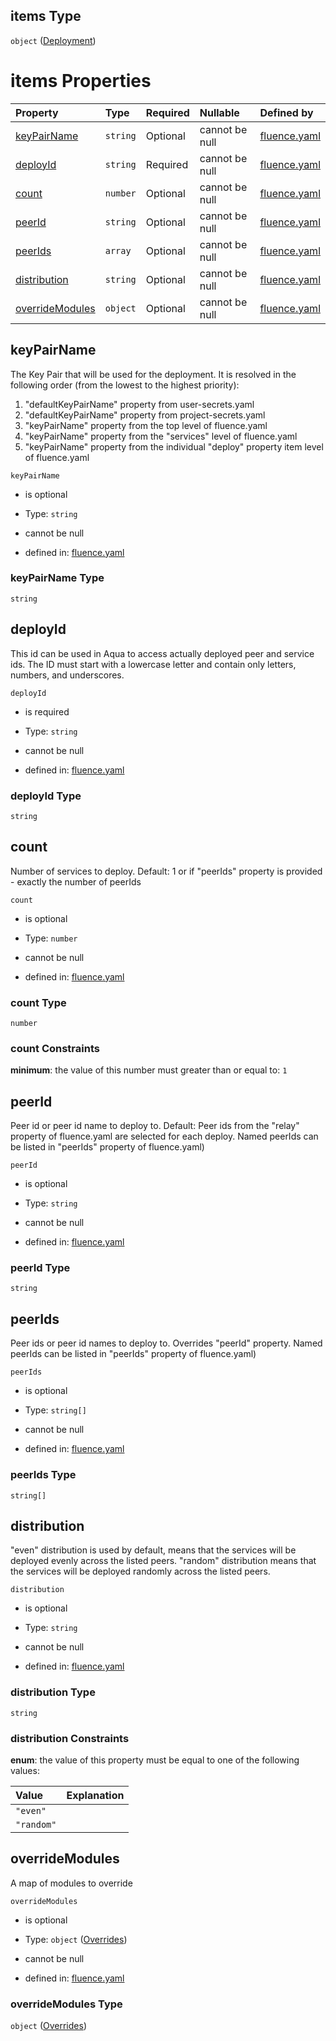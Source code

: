 ## items Type

`object` ([Deployment](fluence-properties-services-deployment-id-map-properties-deployment-list-deployment.md))

# items Properties

| Property                            | Type     | Required | Nullable       | Defined by                                                                                                                                                                                                                                                          |
| :---------------------------------- | :------- | :------- | :------------- | :------------------------------------------------------------------------------------------------------------------------------------------------------------------------------------------------------------------------------------------------------------------ |
| [keyPairName](#keypairname)         | `string` | Optional | cannot be null | [fluence.yaml](fluence-properties-services-deployment-id-map-properties-deployment-list-deployment-properties-keypairname.md "https://fluence.dev/schemas/fluence.yaml#/properties/services/additionalProperties/properties/deploy/items/properties/keyPairName")   |
| [deployId](#deployid)               | `string` | Required | cannot be null | [fluence.yaml](fluence-properties-services-deployment-id-map-properties-deployment-list-deployment-properties-deployid.md "https://fluence.dev/schemas/fluence.yaml#/properties/services/additionalProperties/properties/deploy/items/properties/deployId")         |
| [count](#count)                     | `number` | Optional | cannot be null | [fluence.yaml](fluence-properties-services-deployment-id-map-properties-deployment-list-deployment-properties-count.md "https://fluence.dev/schemas/fluence.yaml#/properties/services/additionalProperties/properties/deploy/items/properties/count")               |
| [peerId](#peerid)                   | `string` | Optional | cannot be null | [fluence.yaml](fluence-properties-services-deployment-id-map-properties-deployment-list-deployment-properties-peerid.md "https://fluence.dev/schemas/fluence.yaml#/properties/services/additionalProperties/properties/deploy/items/properties/peerId")             |
| [peerIds](#peerids)                 | `array`  | Optional | cannot be null | [fluence.yaml](fluence-properties-services-deployment-id-map-properties-deployment-list-deployment-properties-peer-ids.md "https://fluence.dev/schemas/fluence.yaml#/properties/services/additionalProperties/properties/deploy/items/properties/peerIds")          |
| [distribution](#distribution)       | `string` | Optional | cannot be null | [fluence.yaml](fluence-properties-services-deployment-id-map-properties-deployment-list-deployment-properties-distribution.md "https://fluence.dev/schemas/fluence.yaml#/properties/services/additionalProperties/properties/deploy/items/properties/distribution") |
| [overrideModules](#overridemodules) | `object` | Optional | cannot be null | [fluence.yaml](fluence-properties-services-deployment-id-map-properties-deployment-list-deployment-properties-overrides.md "https://fluence.dev/schemas/fluence.yaml#/properties/services/additionalProperties/properties/deploy/items/properties/overrideModules") |

## keyPairName

The Key Pair that will be used for the deployment. It is resolved in the following order (from the lowest to the highest priority):

1.  "defaultKeyPairName" property from user-secrets.yaml
2.  "defaultKeyPairName" property from project-secrets.yaml
3.  "keyPairName" property from the top level of fluence.yaml
4.  "keyPairName" property from the "services" level of fluence.yaml
5.  "keyPairName" property from the individual "deploy" property item level of fluence.yaml

`keyPairName`

*   is optional

*   Type: `string`

*   cannot be null

*   defined in: [fluence.yaml](fluence-properties-services-deployment-id-map-properties-deployment-list-deployment-properties-keypairname.md "https://fluence.dev/schemas/fluence.yaml#/properties/services/additionalProperties/properties/deploy/items/properties/keyPairName")

### keyPairName Type

`string`

## deployId

This id can be used in Aqua to access actually deployed peer and service ids. The ID must start with a lowercase letter and contain only letters, numbers, and underscores.

`deployId`

*   is required

*   Type: `string`

*   cannot be null

*   defined in: [fluence.yaml](fluence-properties-services-deployment-id-map-properties-deployment-list-deployment-properties-deployid.md "https://fluence.dev/schemas/fluence.yaml#/properties/services/additionalProperties/properties/deploy/items/properties/deployId")

### deployId Type

`string`

## count

Number of services to deploy. Default: 1 or if "peerIds" property is provided - exactly the number of peerIds

`count`

*   is optional

*   Type: `number`

*   cannot be null

*   defined in: [fluence.yaml](fluence-properties-services-deployment-id-map-properties-deployment-list-deployment-properties-count.md "https://fluence.dev/schemas/fluence.yaml#/properties/services/additionalProperties/properties/deploy/items/properties/count")

### count Type

`number`

### count Constraints

**minimum**: the value of this number must greater than or equal to: `1`

## peerId

Peer id or peer id name to deploy to. Default: Peer ids from the "relay" property of fluence.yaml are selected for each deploy. Named peerIds can be listed in "peerIds" property of fluence.yaml)

`peerId`

*   is optional

*   Type: `string`

*   cannot be null

*   defined in: [fluence.yaml](fluence-properties-services-deployment-id-map-properties-deployment-list-deployment-properties-peerid.md "https://fluence.dev/schemas/fluence.yaml#/properties/services/additionalProperties/properties/deploy/items/properties/peerId")

### peerId Type

`string`

## peerIds

Peer ids or peer id names to deploy to. Overrides "peerId" property. Named peerIds can be listed in "peerIds" property of fluence.yaml)

`peerIds`

*   is optional

*   Type: `string[]`

*   cannot be null

*   defined in: [fluence.yaml](fluence-properties-services-deployment-id-map-properties-deployment-list-deployment-properties-peer-ids.md "https://fluence.dev/schemas/fluence.yaml#/properties/services/additionalProperties/properties/deploy/items/properties/peerIds")

### peerIds Type

`string[]`

## distribution

"even" distribution is used by default, means that the services will be deployed evenly across the listed peers. "random" distribution means that the services will be deployed randomly across the listed peers.

`distribution`

*   is optional

*   Type: `string`

*   cannot be null

*   defined in: [fluence.yaml](fluence-properties-services-deployment-id-map-properties-deployment-list-deployment-properties-distribution.md "https://fluence.dev/schemas/fluence.yaml#/properties/services/additionalProperties/properties/deploy/items/properties/distribution")

### distribution Type

`string`

### distribution Constraints

**enum**: the value of this property must be equal to one of the following values:

| Value      | Explanation |
| :--------- | :---------- |
| `"even"`   |             |
| `"random"` |             |

## overrideModules

A map of modules to override

`overrideModules`

*   is optional

*   Type: `object` ([Overrides](fluence-properties-services-deployment-id-map-properties-deployment-list-deployment-properties-overrides.md))

*   cannot be null

*   defined in: [fluence.yaml](fluence-properties-services-deployment-id-map-properties-deployment-list-deployment-properties-overrides.md "https://fluence.dev/schemas/fluence.yaml#/properties/services/additionalProperties/properties/deploy/items/properties/overrideModules")

### overrideModules Type

`object` ([Overrides](fluence-properties-services-deployment-id-map-properties-deployment-list-deployment-properties-overrides.md))
